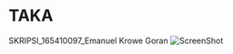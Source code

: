 # TAKA
SKRIPSI_165410097_Emanuel Krowe Goran
![ScreenShot](https://{[url=https://postimg.cc/FkFQWWVJ][img]https://i.postimg.cc/FkFQWWVJ/1.png[/img][/url]})
